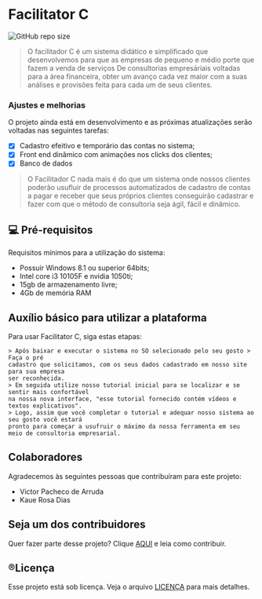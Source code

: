  # Facilitator C

![GitHub repo size](https://img.shields.io/github/repo-size/iuricode/README-template?style=for-the-badge)



> O facilitador C é um sistema didático e simplificado que desenvolvemos para que as empresas de pequeno e médio porte que fazem a venda de serviços 
De consultorias empresáriais voltadas para a área financeira, obter um avanço cada vez maior com a suas análises e provisões feita para cada um de seus clientes.

### Ajustes e melhorias

O projeto ainda está em desenvolvimento e as próximas atualizações serão voltadas nas seguintes tarefas:

- [x] Cadastro efeitivo e temporário das contas no sistema; 
- [x] Front end dinâmico com animações nos clicks dos clientes;
- [x] Banco de dados 

> O Facilitador C nada mais é do que um sistema onde nossos clientes poderão usufluir de processos automatizados de cadastro de contas a pagar e receber 
que seus próprios clientes conseguirão cadastrar e fazer com que o método de consultoria seja ágil, fácil e dinâmico. 


## 💻 Pré-requisitos

Requisitos mínimos para a utilização do sistema: 

* Possuir Windows 8.1 ou superior 64bits; 
* Intel core i3 10105F e nvidia 1050ti;
* 15gb de armazenamento livre;
* 4Gb de memória RAM 

## Auxílio básico para utilizar a plataforma 

Para usar Facilitator C, siga estas etapas:

```
> Após baixar e executar o sistema no SO selecionado pelo seu gosto > Faça o pré 
cadastro que solicitamos, com os seus dados cadastrado em nosso site para sua empresa 
ser reconhecida. 
> Em seguida utilize nosso tutorial inicial para se localizar e se sentir mais confortável 
na nossa nova interface, "esse tutorial fornecido contém vídeos e textos explicativos".
> Logo, assim que você completar o tutorial e adequar nosso sistema ao seu gosto você estará 
pronto para começar a usufruir o máximo da nossa ferramenta em seu meio de consultoria empresarial.

```

## Colaboradores

Agradecemos às seguintes pessoas que contribuíram para este projeto:

* Victor Pacheco de Arruda 
* Kaue Rosa Dias 

## Seja um dos contribuidores<br>

Quer fazer parte desse projeto? Clique [AQUI](CONTRIBUTING.md) e leia como contribuir.

## ®️Licença

Esse projeto está sob licença. Veja o arquivo [LICENÇA](LICENSE.md) para mais detalhes.<br>



